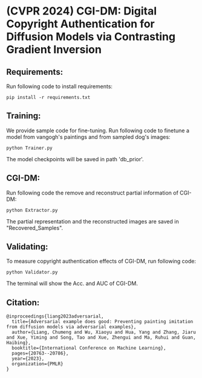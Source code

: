 # (CVPR 2024) CGI-DM: Digital Copyright Authentication for Diffusion Models via Contrasting Gradient Inversion

## Requirements:
Run following code to install requirements:

```
pip install -r requirements.txt
```

## Training:
We provide sample code for fine-tuning. Run following code to finetune a model from vangogh's paintings and from sampled dog's images:

```
python Trainer.py

```
The model checkpoints will be saved in path 'db_prior'.

## CGI-DM:
Run following code the remove and reconstruct partial information of CGI-DM:

```
python Extractor.py
```

The partial representation and the reconstructed images are saved in "Recovered_Samples".

## Validating:
To measure copyright authentication effects of CGI-DM, run following code:

```
python Validator.py
```

The terminal will show the Acc. and AUC of CGI-DM.

## Citation:

```
@inproceedings{liang2023adversarial,
  title={Adversarial example does good: Preventing painting imitation from diffusion models via adversarial examples},
  author={Liang, Chumeng and Wu, Xiaoyu and Hua, Yang and Zhang, Jiaru and Xue, Yiming and Song, Tao and Xue, Zhengui and Ma, Ruhui and Guan, Haibing},
  booktitle={International Conference on Machine Learning},
  pages={20763--20786},
  year={2023},
  organization={PMLR}
}
```
